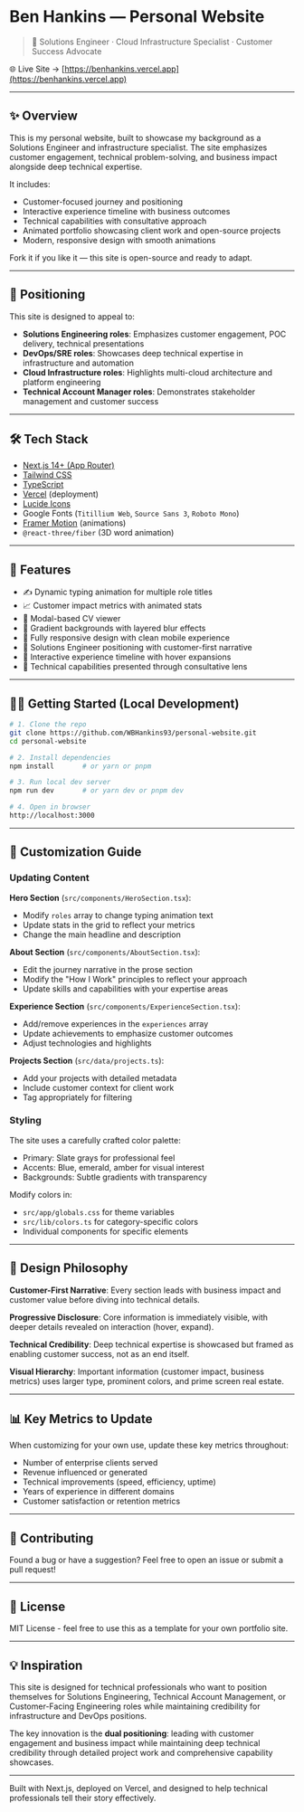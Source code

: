 # Ben Hankins — Personal Website

> 🤝 Solutions Engineer · Cloud Infrastructure Specialist · Customer Success Advocate

🌐 Live Site → [https://benhankins.vercel.app](https://benhankins.vercel.app)

---

## ✨ Overview

This is my personal website, built to showcase my background as a Solutions Engineer and infrastructure specialist. The site emphasizes customer engagement, technical problem-solving, and business impact alongside deep technical expertise.

It includes:
- Customer-focused journey and positioning
- Interactive experience timeline with business outcomes
- Technical capabilities with consultative approach
- Animated portfolio showcasing client work and open-source projects
- Modern, responsive design with smooth animations

Fork it if you like it — this site is open-source and ready to adapt.

---

## 🎯 Positioning

This site is designed to appeal to:
- **Solutions Engineering roles**: Emphasizes customer engagement, POC delivery, technical presentations
- **DevOps/SRE roles**: Showcases deep technical expertise in infrastructure and automation
- **Cloud Infrastructure roles**: Highlights multi-cloud architecture and platform engineering
- **Technical Account Manager roles**: Demonstrates stakeholder management and customer success

---

## 🛠️ Tech Stack

- [Next.js 14+ (App Router)](https://nextjs.org/)
- [Tailwind CSS](https://tailwindcss.com/)
- [TypeScript](https://www.typescriptlang.org/)
- [Vercel](https://vercel.com/) (deployment)
- [Lucide Icons](https://lucide.dev/)
- Google Fonts (`Titillium Web`, `Source Sans 3`, `Roboto Mono`)
- [Framer Motion](https://www.framer.com/motion/) (animations)
- `@react-three/fiber` (3D word animation)

---

## 🚀 Features

- ✍️ Dynamic typing animation for multiple role titles
- 📈 Customer impact metrics with animated stats
- 📄 Modal-based CV viewer
- 🎨 Gradient backgrounds with layered blur effects
- 📱 Fully responsive design with clean mobile experience
- 🎯 Solutions Engineer positioning with customer-first narrative
- 💼 Interactive experience timeline with hover expansions
- 🔧 Technical capabilities presented through consultative lens

---

## 🧑‍💻 Getting Started (Local Development)

```bash
# 1. Clone the repo
git clone https://github.com/WBHankins93/personal-website.git
cd personal-website

# 2. Install dependencies
npm install       # or yarn or pnpm

# 3. Run local dev server
npm run dev       # or yarn dev or pnpm dev

# 4. Open in browser
http://localhost:3000
```

---

## 📝 Customization Guide

### Updating Content

**Hero Section** (`src/components/HeroSection.tsx`):
- Modify `roles` array to change typing animation text
- Update stats in the grid to reflect your metrics
- Change the main headline and description

**About Section** (`src/components/AboutSection.tsx`):
- Edit the journey narrative in the prose section
- Modify the "How I Work" principles to reflect your approach
- Update skills and capabilities with your expertise areas

**Experience Section** (`src/components/ExperienceSection.tsx`):
- Add/remove experiences in the `experiences` array
- Update achievements to emphasize customer outcomes
- Adjust technologies and highlights

**Projects Section** (`src/data/projects.ts`):
- Add your projects with detailed metadata
- Include customer context for client work
- Tag appropriately for filtering

### Styling

The site uses a carefully crafted color palette:
- Primary: Slate grays for professional feel
- Accents: Blue, emerald, amber for visual interest
- Backgrounds: Subtle gradients with transparency

Modify colors in:
- `src/app/globals.css` for theme variables
- `src/lib/colors.ts` for category-specific colors
- Individual components for specific elements

---

## 🎨 Design Philosophy

**Customer-First Narrative**: Every section leads with business impact and customer value before diving into technical details.

**Progressive Disclosure**: Core information is immediately visible, with deeper details revealed on interaction (hover, expand).

**Technical Credibility**: Deep technical expertise is showcased but framed as enabling customer success, not as an end itself.

**Visual Hierarchy**: Important information (customer impact, business metrics) uses larger type, prominent colors, and prime screen real estate.

---

## 📊 Key Metrics to Update

When customizing for your own use, update these key metrics throughout:
- Number of enterprise clients served
- Revenue influenced or generated
- Technical improvements (speed, efficiency, uptime)
- Years of experience in different domains
- Customer satisfaction or retention metrics

---

## 🤝 Contributing

Found a bug or have a suggestion? Feel free to open an issue or submit a pull request!

---

## 📄 License

MIT License - feel free to use this as a template for your own portfolio site.

---

## 💡 Inspiration

This site is designed for technical professionals who want to position themselves for Solutions Engineering, Technical Account Management, or Customer-Facing Engineering roles while maintaining credibility for infrastructure and DevOps positions.

The key innovation is the **dual positioning**: leading with customer engagement and business impact while maintaining deep technical credibility through detailed project work and comprehensive capability showcases.

---

Built with Next.js, deployed on Vercel, and designed to help technical professionals tell their story effectively.